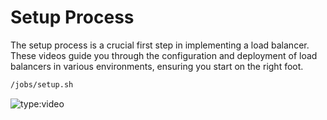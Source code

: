 # Setup Process
The setup process is a crucial first step in implementing a load balancer. These videos guide you through the configuration and deployment of load balancers in various environments, ensuring you start on the right foot.
```bash
/jobs/setup.sh
```

![type:video](https://www.youtube.com/embed/Y5WS_0zZ8OY)